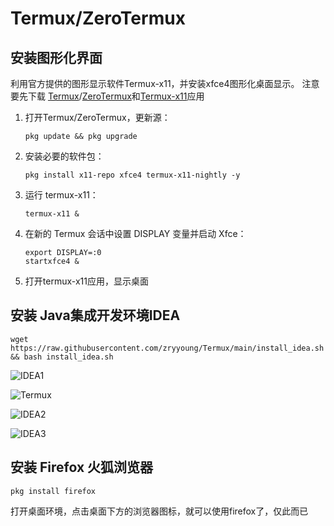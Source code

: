 # Termux/ZeroTermux
## 安装图形化界面
利用官方提供的图形显示软件Termux-x11，并安装xfce4图形化桌面显示。
注意要先下载 [Termux](https://github.com/termux/termux-app/releases)/[ZeroTermux](https://od.ixcmstudio.cn/repository/main/ZeroTermux/)和[Termux-x11](https://github.com/termux/termux-x11/releases)应用

1. 打开Termux/ZeroTermux，更新源：

   ```
   pkg update && pkg upgrade
   ```
   
2. 安装必要的软件包：

   ```
   pkg install x11-repo xfce4 termux-x11-nightly -y   
   ```

3. 运行 termux-x11：

   ```
   termux-x11 &
   ```

4. 在新的 Termux 会话中设置 DISPLAY 变量并启动 Xfce：

   ```
   export DISPLAY=:0
   startxfce4 &
   ```
   
5. 打开termux-x11应用，显示桌面

## 安装 Java集成开发环境IDEA

   ```
   wget https://raw.githubusercontent.com/zryyoung/Termux/main/install_idea.sh && bash install_idea.sh
   ```
![IDEA1](https://img.qovv.cn/2024/05/10/663df24898e6b.jpg)

![Termux](https://img.qovv.cn/2024/05/10/663df248912d1.jpg)

![IDEA2](https://img.qovv.cn/2024/05/10/663df2489fbfa.jpg)

![IDEA3](https://img.qovv.cn/2024/05/10/663df2489ddcb.jpg)

## 安装 Firefox 火狐浏览器

   ```
   pkg install firefox
   ```

打开桌面环境，点击桌面下方的浏览器图标，就可以使用firefox了，仅此而已



